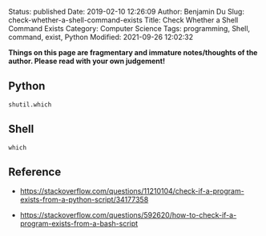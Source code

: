 Status: published
Date: 2019-02-10 12:26:09
Author: Benjamin Du
Slug: check-whether-a-shell-command-exists
Title: Check Whether a Shell Command Exists
Category: Computer Science
Tags: programming, Shell, command, exist, Python
Modified: 2021-09-26 12:02:32

**Things on this page are fragmentary and immature notes/thoughts of the author. Please read with your own judgement!**

## Python

`shutil.which`

## Shell

`which`

## Reference

- https://stackoverflow.com/questions/11210104/check-if-a-program-exists-from-a-python-script/34177358

- https://stackoverflow.com/questions/592620/how-to-check-if-a-program-exists-from-a-bash-script
